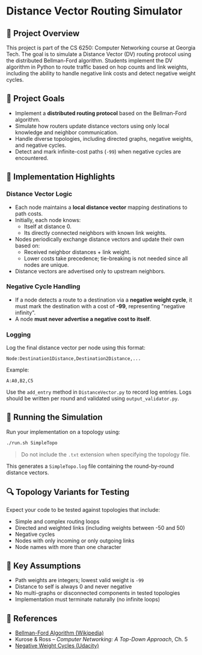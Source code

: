 
# Distance Vector Routing Simulator

## 📘 Project Overview

This project is part of the CS 6250: Computer Networking course at Georgia Tech. The goal is to simulate a Distance Vector (DV) routing protocol using the distributed Bellman-Ford algorithm. Students implement the DV algorithm in Python to route traffic based on hop counts and link weights, including the ability to handle negative link costs and detect negative weight cycles.

## 🎯 Project Goals

- Implement a **distributed routing protocol** based on the Bellman-Ford algorithm.
- Simulate how routers update distance vectors using only local knowledge and neighbor communication.
- Handle diverse topologies, including directed graphs, negative weights, and negative cycles.
- Detect and mark infinite-cost paths (`-99`) when negative cycles are encountered.

## 🧩 Implementation Highlights

### Distance Vector Logic

- Each node maintains a **local distance vector** mapping destinations to path costs.
- Initially, each node knows:
  - Itself at distance 0.
  - Its directly connected neighbors with known link weights.
- Nodes periodically exchange distance vectors and update their own based on:
  - Received neighbor distances + link weight.
  - Lower costs take precedence; tie-breaking is not needed since all nodes are unique.
- Distance vectors are advertised only to upstream neighbors.

### Negative Cycle Handling

- If a node detects a route to a destination via a **negative weight cycle**, it must mark the destination with a cost of **-99**, representing "negative infinity".
- A node **must never advertise a negative cost to itself**.

### Logging

Log the final distance vector per node using this format:
```
Node:Destination1Distance,Destination2Distance,...
```
Example:
```
A:A0,B2,C5
```

Use the `add_entry` method in `DistanceVector.py` to record log entries. Logs should be written per round and validated using `output_validator.py`.

## 🧪 Running the Simulation

Run your implementation on a topology using:

```bash
./run.sh SimpleTopo
```

> Do not include the `.txt` extension when specifying the topology file.

This generates a `SimpleTopo.log` file containing the round-by-round distance vectors.

## 🔍 Topology Variants for Testing

Expect your code to be tested against topologies that include:

- Simple and complex routing loops
- Directed and weighted links (including weights between -50 and 50)
- Negative cycles
- Nodes with only incoming or only outgoing links
- Node names with more than one character

## 📌 Key Assumptions

- Path weights are integers; lowest valid weight is `-99`
- Distance to self is always 0 and never negative
- No multi-graphs or disconnected components in tested topologies
- Implementation must terminate naturally (no infinite loops)

## 🔗 References

- [Bellman-Ford Algorithm (Wikipedia)](https://en.wikipedia.org/wiki/Bellman%E2%80%93Ford_algorithm)
- Kurose & Ross – *Computer Networking: A Top-Down Approach*, Ch. 5
- [Negative Weight Cycles (Udacity)](https://classroom.udacity.com/courses/ud401/lessons/10046800612/)
